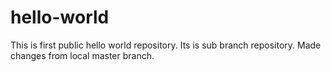 # hello-world
This is first public hello world repository. Its is sub branch repository. 
Made changes from local master branch.
